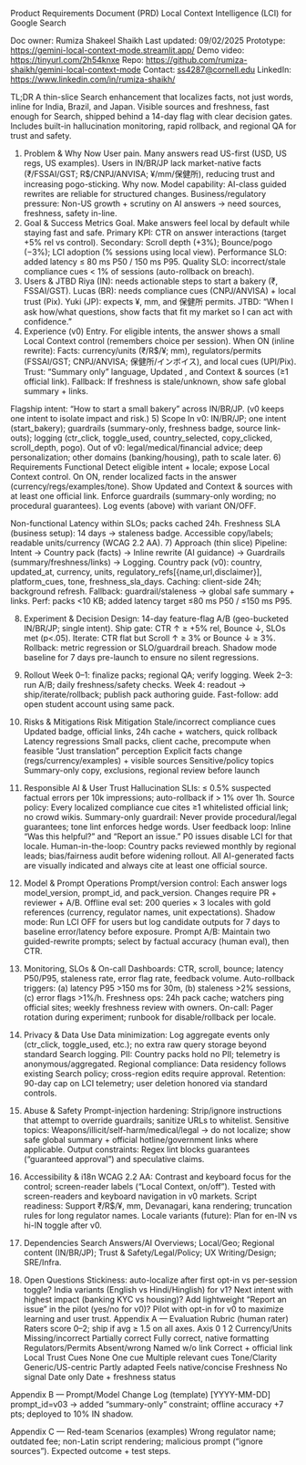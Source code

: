 Product Requirements Document (PRD)
Local Context Intelligence (LCI) for Google Search




Doc owner: Rumiza Shakeel Shaikh
Last updated: 09/02/2025
Prototype: https://gemini-local-context-mode.streamlit.app/ 
Demo video: https://tinyurl.com/2h54knxe 
Repo: https://github.com/rumiza-shaikh/gemini-local-context-mode
Contact: ss4287@cornell.edu 
LinkedIn: https://www.linkedin.com/in/rumiza-shaikh/



TL;DR
A thin-slice Search enhancement that localizes facts, not just words, inline for India, Brazil, and Japan. Visible sources and freshness, fast enough for Search, shipped behind a 14-day flag with clear decision gates.  Includes built-in hallucination monitoring, rapid rollback, and regional QA for trust and safety.




1) Problem & Why Now
User pain. Many answers read US-first (USD, US regs, US examples). Users in IN/BR/JP lack market-native facts (₹/FSSAI/GST; R$/CNPJ/ANVISA; ¥/mm/保健所), reducing trust and increasing pogo-sticking.
Why now.
Model capability: AI-class guided rewrites are reliable for structured changes.
Business/regulatory pressure: Non-US growth + scrutiny on AI answers → need sources, freshness, safety in-line.
2) Goal & Success Metrics
Goal. Make answers feel local by default while staying fast and safe.
Primary KPI: CTR on answer interactions (target +5% rel vs control).
Secondary: Scroll depth (+3%); Bounce/pogo (−3%); LCI adoption (% sessions using local view).
Performance SLO: added latency ≤ 80 ms P50 / 150 ms P95.
Quality SLO: incorrect/stale compliance cues < 1% of sessions (auto-rollback on breach).
3) Users & JTBD
Riya (IN): needs actionable steps to start a bakery (₹, FSSAI/GST).
Lucas (BR): needs compliance cues (CNPJ/ANVISA) + local trust (Pix).
Yuki (JP): expects ¥, mm, and 保健所 permits.
 JTBD: “When I ask how/what questions, show facts that fit my market so I can act with confidence.”
4) Experience (v0)
Entry. For eligible intents, the answer shows a small Local Context control (remembers choice per session).
When ON (inline rewrite):
Facts: currency/units (₹/R$/¥; mm), regulators/permits (FSSAI/GST; CNPJ/ANVISA; 保健所/インボイス), and local cues (UPI/Pix).
Trust: “Summary only” language, Updated <date>, and Context & sources (≥1 official link).
Fallback: If freshness is stale/unknown, show safe global summary + links.


Flagship intent: “How to start a small bakery” across IN/BR/JP.
 (v0 keeps one intent to isolate impact and risk.)
5) Scope
In v0: IN/BR/JP; one intent (start_bakery); guardrails (summary-only, freshness badge, source link-outs); logging (ctr_click, toggle_used, country_selected, copy_clicked, scroll_depth, pogo).
 Out of v0: legal/medical/financial advice; deep personalization; other domains (banking/housing), path to scale later.
6) Requirements
Functional
Detect eligible intent + locale; expose Local Context control.
On ON, render localized facts in the answer (currency/regs/examples/tone).
Show Updated <date> and Context & sources with at least one official link.
Enforce guardrails (summary-only wording; no procedural guarantees).
Log events (above) with variant ON/OFF.


Non-functional
Latency within SLOs; packs cached 24h.
Freshness SLA (business setup): 14 days → staleness badge.
Accessible copy/labels; readable units/currency (WCAG 2.2 AA).
7) Approach (thin slice)
Pipeline: Intent → Country pack (facts) → Inline rewrite (AI guidance) → Guardrails (summary/freshness/links) → Logging.
 Country pack (v0): country, updated_at, currency, units, regulatory_refs[{name,url,disclaimer}], platform_cues, tone, freshness_sla_days.
 Caching: client-side 24h; background refresh.
 Fallback: guardrail/staleness → global safe summary + links.
 Perf: packs <10 KB; added latency target ≤80 ms P50 / ≤150 ms P95.

8) Experiment & Decision
Design: 14-day feature-flag A/B (geo-bucketed IN/BR/JP; single intent).
 Ship gate: CTR ↑ ≥ +5% rel, Bounce ↓, SLOs met (p<.05).
 Iterate: CTR flat but Scroll ↑ ≥ 3% or Bounce ↓ ≥ 3%.
 Rollback: metric regression or SLO/guardrail breach.
Shadow mode baseline for 7 days pre-launch to ensure no silent regressions.
9) Rollout
Week 0–1: finalize packs; regional QA; verify logging.
Week 2–3: run A/B; daily freshness/safety checks.
Week 4: readout → ship/iterate/rollback; publish pack authoring guide.
Fast-follow: add open student account using same pack.


10) Risks & Mitigations
Risk
Mitigation
Stale/incorrect compliance cues
Updated badge, official links, 24h cache + watchers, quick rollback
Latency regressions
Small packs, client cache, precompute when feasible
“Just translation” perception
Explicit facts change (regs/currency/examples) + visible sources
Sensitive/policy topics
Summary-only copy, exclusions, regional review before launch

11) Responsible AI & User Trust
Hallucination SLIs: ≤ 0.5% suspected factual errors per 10k impressions; auto-rollback if > 1% over 1h.
Source policy: Every localized compliance cue cites ≥1 whitelisted official link; no crowd wikis.
Summary-only guardrail: Never provide procedural/legal guarantees; tone lint enforces hedge words.
User feedback loop: Inline “Was this helpful?” and “Report an issue.” P0 issues disable LCI for that locale.
Human-in-the-loop: Country packs reviewed monthly by regional leads; bias/fairness audit before widening rollout.
All AI-generated facts are visually indicated and always cite at least one official source.
12) Model & Prompt Operations
Prompt/version control: Each answer logs model_version, prompt_id, and pack_version. Changes require PR + reviewer + A/B.
Offline eval set: 200 queries × 3 locales with gold references (currency, regulator names, unit expectations).
Shadow mode: Run LCI OFF for users but log candidate outputs for 7 days to baseline error/latency before exposure.
Prompt A/B: Maintain two guided-rewrite prompts; select by factual accuracy (human eval), then CTR.
13) Monitoring, SLOs & On-call
Dashboards: CTR, scroll, bounce; latency P50/P95, staleness rate, error flag rate, feedback volume.
Auto-rollback triggers: (a) latency P95 >150 ms for 30m, (b) staleness >2% sessions, (c) error flags >1%/h.
Freshness ops: 24h pack cache; watchers ping official sites; weekly freshness review with owners.
On-call: Pager rotation during experiment; runbook for disable/rollback per locale.
14) Privacy & Data Use
Data minimization: Log aggregate events only (ctr_click, toggle_used, etc.); no extra raw query storage beyond standard Search logging.
PII: Country packs hold no PII; telemetry is anonymous/aggregated.
Regional compliance: Data residency follows existing Search policy; cross-region edits require approval.
Retention: 90-day cap on LCI telemetry; user deletion honored via standard controls.
15) Abuse & Safety
Prompt-injection hardening: Strip/ignore instructions that attempt to override guardrails; sanitize URLs to whitelist.
Sensitive topics: Weapons/illicit/self-harm/medical/legal → do not localize; show safe global summary + official hotline/government links where applicable.
Output constraints: Regex lint blocks guarantees (“guaranteed approval”) and speculative claims.

16) Accessibility & i18n
WCAG 2.2 AA: Contrast and keyboard focus for the control; screen-reader labels (“Local Context, on/off”).
 Tested with screen-readers and keyboard navigation in v0 markets.
Script readiness: Support ₹/R$/¥, mm, Devanagari, kana rendering; truncation rules for long regulator names.
Locale variants (future): Plan for en-IN vs hi-IN toggle after v0.
17) Dependencies
Search Answers/AI Overviews; Local/Geo; Regional content (IN/BR/JP); Trust & Safety/Legal/Policy; UX Writing/Design; SRE/Infra.
18) Open Questions
Stickiness: auto-localize after first opt-in vs per-session toggle?
India variants (English vs Hindi/Hinglish) for v1?
Next intent with highest impact (banking KYC vs housing)?
Add lightweight “Report an issue” in the pilot (yes/no for v0)? Pilot with opt-in for v0 to maximize learning and user trust.
Appendix A — Evaluation Rubric (human rater)
Raters score 0–2; ship if avg ≥ 1.5 on all axes.
Axis
0
1
2
Currency/Units
Missing/incorrect
Partially correct
Fully correct, native formatting
Regulators/Permits
Absent/wrong
Named w/o link
Correct + official link
Local Trust Cues
None
One cue
Multiple relevant cues
Tone/Clarity
Generic/US-centric
Partly adapted
Feels native/concise
Freshness
No signal
Date only
Date + freshness status


Appendix B — Prompt/Model Change Log (template)
[YYYY-MM-DD] prompt_id=v03 → added “summary-only” constraint; offline accuracy +7 pts; deployed to 10% IN shadow.



Appendix C — Red-team Scenarios (examples)
Wrong regulator name; outdated fee; non-Latin script rendering; malicious prompt (“ignore sources”). Expected outcome + test steps.

